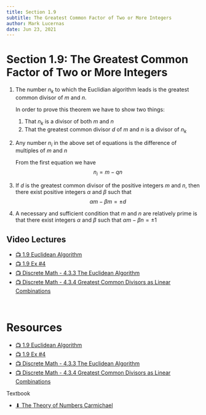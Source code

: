 ```yaml
---
title: Section 1.9
subtitle: The Greatest Common Factor of Two or More Integers
author: Mark Lucernas
date: Jun 23, 2021
---
```



# Section 1.9: The Greatest Common Factor of Two or More Integers

1. The number $n_{k}$ to which the Euclidian algorithm leads is the greatest
   common divisor of $m$ and $n$.

   In order to prove this theorem we have to show two things:
   1. That $n_{k}$ is a divisor of both $m$ and $n$
   2. That the greatest common divisor $d$ of $m$ and $n$ is a divisor of $n_{k}$
2. Any number $n_{i}$ in the above set of equations is the difference of
   multiples of $m$ and $n$

    From the first equation we have
    $$
    n_{i} = m - qn
    $$
3. If $d$ is the greatest common divisor of the positive integers $m$ and $n$,
   then there exist positive integers $\alpha$ and $\beta$ such that
   $$
   \alpha m - \beta m = \pm d
   $$
4. A necessary and sufficient condition that $m$ and $n$ are relatively prime is
   that there exist integers $\alpha$ and $\beta$ such that $\alpha m - \beta
   n = \pm 1$

## Video Lectures

- [📺 1.9 Euclidean Algorithm](https://www.youtube.com/watch?v=aq6A62rvpXE&list=PLlAdWXOWvotphezE9T5Njqd3li6MPrS5h&index=12)
- [📺 1.9 Ex #4](https://www.youtube.com/watch?v=M8JPiWTtzTo&list=PLlAdWXOWvotphezE9T5Njqd3li6MPrS5h&index=13)
- [📺 Discrete Math - 4.3.3 The Euclidean Algorithm](https://www.youtube.com/watch?v=5LhWIaWlprM&list=PLl-gb0E4MII28GykmtuBXNUNoej-vY5Rz&index=50)
- [📺 Discrete Math - 4.3.4 Greatest Common Divisors as Linear Combinations](https://www.youtube.com/watch?v=OyRzpScJuvE&list=PLl-gb0E4MII28GykmtuBXNUNoej-vY5Rz&index=51)

<br>

# Resources

- [📺 1.9 Euclidean Algorithm](https://www.youtube.com/watch?v=aq6A62rvpXE&list=PLlAdWXOWvotphezE9T5Njqd3li6MPrS5h&index=12)
- [📺 1.9 Ex #4](https://www.youtube.com/watch?v=M8JPiWTtzTo&list=PLlAdWXOWvotphezE9T5Njqd3li6MPrS5h&index=13)
- [📺 Discrete Math - 4.3.3 The Euclidean Algorithm](https://www.youtube.com/watch?v=5LhWIaWlprM&list=PLl-gb0E4MII28GykmtuBXNUNoej-vY5Rz&index=50)
- [📺 Discrete Math - 4.3.4 Greatest Common Divisors as Linear Combinations](https://www.youtube.com/watch?v=OyRzpScJuvE&list=PLl-gb0E4MII28GykmtuBXNUNoej-vY5Rz&index=51)

Textbook

+ [⬇ The Theory of Numbers Carmichael](file:../../../../../files/summer-2021/MATH-245/the_theory_of_numbers_carmichael.pdf)

